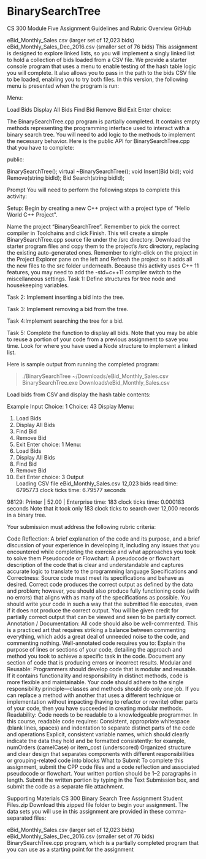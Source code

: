 # BinarySearchTree
CS 300 Module Five Assignment Guidelines and Rubric
Overview
GitHub

eBid_Monthly_Sales.csv (larger set of 12,023 bids)
eBid_Monthly_Sales_Dec_2016.csv (smaller set of 76 bids)
This assignment is designed to explore linked lists, so you will implement a singly linked list to hold a collection of bids loaded from a CSV file. We provide a starter console program that uses a menu to enable testing of the hash table logic you will complete. It also allows you to pass in the path to the bids CSV file to be loaded, enabling you to try both files. In this version, the following menu is presented when the program is run:

Menu:

Load Bids
Display All Bids
Find Bid
Remove Bid
Exit
Enter choice:

The BinarySearchTree.cpp program is partially completed. It contains empty methods representing the programming interface used to interact with a binary search tree. You will need to add logic to the methods to implement the necessary behavior. Here is the public API for BinarySearchTree.cpp that you have to complete:

public:

BinarySearchTree();
virtual ~BinarySearchTree();
void Insert(Bid bid);
void Remove(string bidId);
Bid Search(string bidId);

Prompt
You will need to perform the following steps to complete this activity:

Setup: Begin by creating a new C++ project with a project type of "Hello World C++ Project".

Name the project “BinarySearchTree”. Remember to pick the correct compiler in Toolchains and click Finish. This will create a simple BinarySearchTree.cpp source file under the /src directory.
Download the starter program files and copy them to the project’s /src directory, replacing the existing auto-generated ones. Remember to right-click on the project in the Project Explorer pane on the left and Refresh the project so it adds all the new files to the src folder underneath.
Because this activity uses C++ 11 features, you may need to add the -std=c++11 compiler switch to the miscellaneous settings.
Task 1: Define structures for tree node and housekeeping variables.

Task 2: Implement inserting a bid into the tree.

Task 3: Implement removing a bid from the tree.

Task 4:Implement searching the tree for a bid.

Task 5: Complete the function to display all bids. Note that you may be able to reuse a portion of your code from a previous assignment to save you time. Look for where you have used a Node structure to implement a linked list.

Here is sample output from running the completed program:

> ./BinarySearchTree ~/Downloads/eBid_Monthly_Sales.csv
> BinarySearchTree.exe Downloads\eBid_Monthly_Sales.csv

Load bids from CSV and display the hash table contents:

Example Input	Choice: 1	Choice: 43
Display	Menu:
1. Load Bids
2. Display All Bids
3. Find Bid
4. Remove Bid
9. Exit
Enter choice: 1	Menu:
1. Load Bids
2. Display All Bids
3. Find Bid
4. Remove Bid
9. Exit
Enter choice: 3
Output	
Loading CSV file eBid_Monthly_Sales.csv
12,023 bids read
time: 6795773 clock ticks
time: 6.79577 seconds

98129: Printer | 52.00 | Enterprise
time: 183 clock ticks
time: 0.000183 seconds
Note that it took only 183 clock ticks to search over 12,000 records in a binary tree.

Your submission must address the following rubric criteria:

Code Reflection: A brief explanation of the code and its purpose, and a brief discussion of your experience in developing it, including any issues that you encountered while completing the exercise and what approaches you took to solve them
Pseudocode or Flowchart: A pseudocode or flowchart description of the code that is clear and understandable and captures accurate logic to translate to the programming language
Specifications and Correctness: Source code must meet its specifications and behave as desired. Correct code produces the correct output as defined by the data and problem; however, you should also produce fully functioning code (with no errors) that aligns with as many of the specifications as possible. You should write your code in such a way that the submitted file executes, even if it does not produce the correct output. You will be given credit for partially correct output that can be viewed and seen to be partially correct.
Annotation / Documentation: All code should also be well-commented. This is a practiced art that requires striking a balance between commenting everything, which adds a great deal of unneeded noise to the code, and commenting nothing. Well-annotated code requires you to:
Explain the purpose of lines or sections of your code, detailing the approach and method you took to achieve a specific task in the code.
Document any section of code that is producing errors or incorrect results.
Modular and Reusable: Programmers should develop code that is modular and reusable. If it contains functionality and responsibility in distinct methods, code is more flexible and maintainable. Your code should adhere to the single responsibility principle—classes and methods should do only one job. If you can replace a method with another that uses a different technique or implementation without impacting (having to refactor or rewrite) other parts of your code, then you have succeeded in creating modular methods.
Readability: Code needs to be readable to a knowledgeable programmer. In this course, readable code requires:
Consistent, appropriate whitespace (blank lines, spaces) and indentation to separate distinct parts of the code and operations
Explicit, consistent variable names, which should clearly indicate the data they hold and be formatted consistently: for example, numOrders (camelCase) or item_cost (underscored)
Organized structure and clear design that separates components with different responsibilities or grouping-related code into blocks
What to Submit
To complete this assignment, submit the CPP code files and a code reflection and associated pseudocode or flowchart. Your written portion should be 1–2 paragraphs in length. Submit the written portion by typing in the Text Submission box, and submit the code as a separate file attachment.

Supporting Materials
CS 300 Binary Search Tree Assignment Student Files.zip
Download this zipped file folder to begin your assignment. The data sets you will use in this assignment are provided in these comma-separated files:

eBid_Monthly_Sales.csv (larger set of 12,023 bids)
eBid_Monthly_Sales_Dec_2016.csv (smaller set of 76 bids)
BinarySearchTree.cpp program, which is a partially completed program that you can use as a starting point for the assignment
